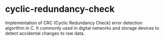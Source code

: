 # cyclic-redundancy-check
Implementation of CRC (Cyclic Redundancy Check) error detection algorithm in C. It commonly used in digital networks and storage devices to detect accidental changes to raw data.
